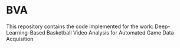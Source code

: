 # BVA
This repository contains the code implemented for the work: Deep-Learning-Based Basketball Video Analysis for Automated Game Data Acquisition
